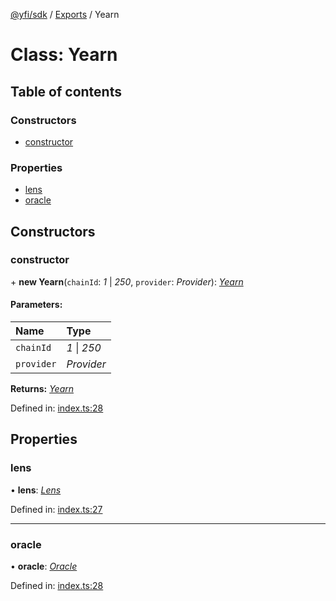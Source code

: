 [@yfi/sdk](../README.md) / [Exports](../modules.md) / Yearn

# Class: Yearn

## Table of contents

### Constructors

- [constructor](yearn.md#constructor)

### Properties

- [lens](yearn.md#lens)
- [oracle](yearn.md#oracle)

## Constructors

### constructor

\+ **new Yearn**(`chainId`: *1* \| *250*, `provider`: *Provider*): [*Yearn*](yearn.md)

#### Parameters:

Name | Type |
:------ | :------ |
`chainId` | *1* \| *250* |
`provider` | *Provider* |

**Returns:** [*Yearn*](yearn.md)

Defined in: [index.ts:28](https://github.com/yearn/yearn-sdk/blob/bb487b1/src/index.ts#L28)

## Properties

### lens

• **lens**: [*Lens*](lens.md)

Defined in: [index.ts:27](https://github.com/yearn/yearn-sdk/blob/bb487b1/src/index.ts#L27)

___

### oracle

• **oracle**: [*Oracle*](oracle.md)

Defined in: [index.ts:28](https://github.com/yearn/yearn-sdk/blob/bb487b1/src/index.ts#L28)
